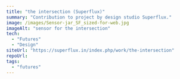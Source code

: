```yaml
---
title: "the intersection (Superflux)"
summary: "Contribution to project by design studio Superflux."
image: /images/Sensor-jar_SF_sized-for-web.jpg
imageAlt: "sensor for the intersection"
tech:
  - "Futures"
  - "Design"
siteUrl: "https://superflux.in/index.php/work/the-intersection"
repoUrl: 
tags:
  - "futures"
---
```

